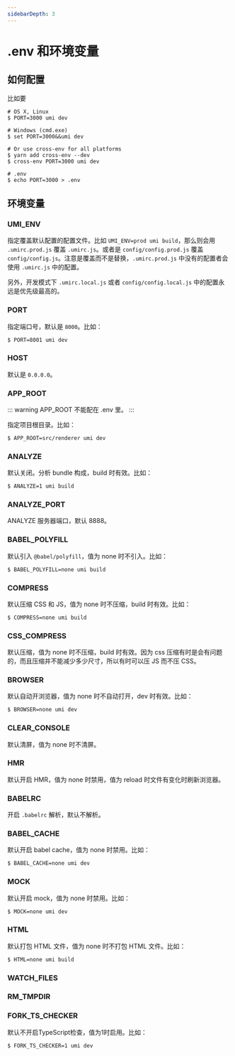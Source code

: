 ```yaml
---
sidebarDepth: 3
---
```


# .env 和环境变量

## 如何配置

比如要

```
# OS X, Linux
$ PORT=3000 umi dev

# Windows (cmd.exe)
$ set PORT=3000&&umi dev

# Or use cross-env for all platforms
$ yarn add cross-env --dev
$ cross-env PORT=3000 umi dev

# .env
$ echo PORT=3000 > .env
```

## 环境变量

### UMI_ENV

指定覆盖默认配置的配置文件。比如 `UMI_ENV=prod umi build`，那么则会用 `.umirc.prod.js` 覆盖 `.umirc.js`。或者是 `config/config.prod.js` 覆盖 `config/config.js`。注意是覆盖而不是替换，`.umirc.prod.js` 中没有的配置者会使用 `.umirc.js` 中的配置。

另外，开发模式下 `.umirc.local.js` 或者 `config/config.local.js` 中的配置永远是优先级最高的。

### PORT

指定端口号，默认是 `8000`。比如：

```bash
$ PORT=8001 umi dev
```

### HOST

默认是 `0.0.0.0`。

### APP_ROOT

::: warning
APP_ROOT 不能配在 .env 里。
:::

指定项目根目录。比如：

```bash
$ APP_ROOT=src/renderer umi dev
```

### ANALYZE

默认关闭。分析 bundle 构成，build 时有效。比如：

```bash
$ ANALYZE=1 umi build
```

### ANALYZE_PORT

ANALYZE 服务器端口，默认 8888。

### BABEL_POLYFILL <Badge text="2.2.0+"/>

默认引入 `@babel/polyfill`，值为 none 时不引入。比如：

```bash
$ BABEL_POLYFILL=none umi build
```

### COMPRESS

默认压缩 CSS 和 JS，值为 none 时不压缩，build 时有效。比如：

```bash
$ COMPRESS=none umi build
```

### CSS_COMPRESS

默认压缩，值为 none 时不压缩，build 时有效。因为 css 压缩有时是会有问题的，而且压缩并不能减少多少尺寸，所以有时可以压 JS 而不压 CSS。

### BROWSER

默认自动开浏览器，值为 none 时不自动打开，dev 时有效。比如：

```bash
$ BROWSER=none umi dev
```

### CLEAR_CONSOLE

默认清屏，值为 none 时不清屏。

### HMR

默认开启 HMR，值为 none 时禁用，值为 reload 时文件有变化时刷新浏览器。

### BABELRC

开启 `.babelrc` 解析，默认不解析。

### BABEL_CACHE

默认开启 babel cache，值为 none 时禁用。比如：

```bash
$ BABEL_CACHE=none umi dev
```

### MOCK

默认开启 mock，值为 none 时禁用。比如：

```bash
$ MOCK=none umi dev
```

### HTML

默认打包 HTML 文件，值为 none 时不打包 HTML 文件。比如：

```bash
$ HTML=none umi build
```

### WATCH_FILES

### RM_TMPDIR

### FORK_TS_CHECKER
默认不开启TypeScript检查，值为1时启用。比如：

```bash
$ FORK_TS_CHECKER=1 umi dev
```

